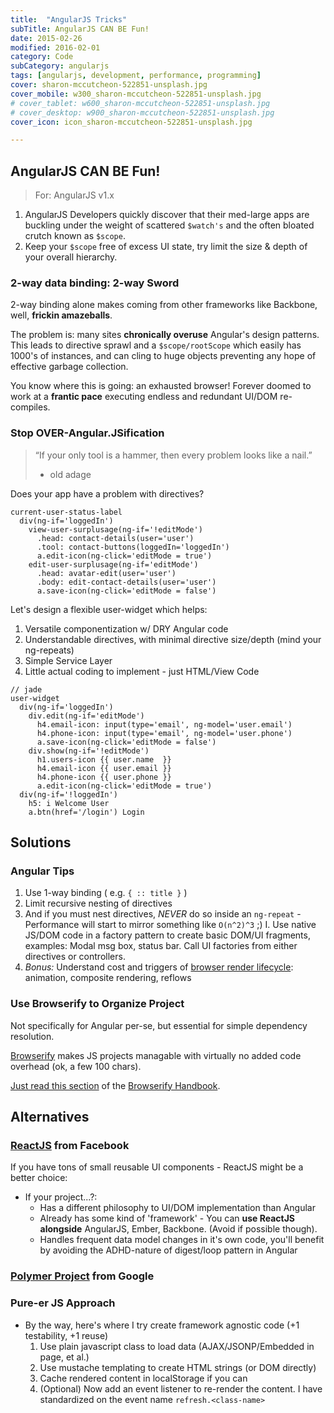 ```yaml
---
title:  "AngularJS Tricks"
subTitle: AngularJS CAN BE Fun!
date: 2015-02-26
modified: 2016-02-01
category: Code
subCategory: angularjs
tags: [angularjs, development, performance, programming]
cover: sharon-mccutcheon-522851-unsplash.jpg
cover_mobile: w300_sharon-mccutcheon-522851-unsplash.jpg
# cover_tablet: w600_sharon-mccutcheon-522851-unsplash.jpg
# cover_desktop: w900_sharon-mccutcheon-522851-unsplash.jpg
cover_icon: icon_sharon-mccutcheon-522851-unsplash.jpg

---
```


## AngularJS CAN BE Fun!

> For: AngularJS v1.x

1.  AngularJS Developers quickly discover that their med-large apps are buckling under the weight of scattered `$watch's` and the often bloated crutch known as `$scope`.
2.  Keep your `$scope` free of excess UI state, try limit the size & depth of your overall hierarchy.

### 2-way data binding: 2-way Sword

2-way binding alone makes coming from other frameworks like Backbone, well, **frickin amazeballs**.

The problem is: many sites **chronically overuse** Angular's design patterns.
This leads to directive sprawl and a `$scope/rootScope` which easily has 1000's of instances, and can cling to huge objects preventing any hope of effective garbage collection.

You know where this is going: an exhausted browser! Forever doomed to work at a **frantic pace** executing endless and redundant UI/DOM re-compiles.

### Stop OVER-Angular.JSification

> “If your only tool is a hammer, then every problem looks like a nail.”
>
> - old adage

Does your app have a problem with directives?

```jade
current-user-status-label
  div(ng-if='loggedIn')
    view-user-surplusage(ng-if='!editMode')
      .head: contact-details(user='user')
      .tool: contact-buttons(loggedIn='loggedIn')
      a.edit-icon(ng-click='editMode = true')
    edit-user-surplusage(ng-if='editMode')
      .head: avatar-edit(user='user')
      .body: edit-contact-details(user='user')
      a.save-icon(ng-click='editMode = false')
```

Let's design a flexible user-widget which helps:

1.  Versatile componentization w/ DRY Angular code
1.  Understandable directives, with minimal directive size/depth (mind your ng-repeats)
1.  Simple Service Layer
1.  Little actual coding to implement - just HTML/View Code

```jade
// jade
user-widget
  div(ng-if='loggedIn')
    div.edit(ng-if='editMode')
      h4.email-icon: input(type='email', ng-model='user.email')
      h4.phone-icon: input(type='email', ng-model='user.phone')
      a.save-icon(ng-click='editMode = false')
    div.show(ng-if='!editMode')
      h1.users-icon {{ user.name  }}
      h4.email-icon {{ user.email }}
      h4.phone-icon {{ user.phone }}
      a.edit-icon(ng-click='editMode = true')
  div(ng-if='!loggedIn')
    h5: i Welcome User
    a.btn(href='/login') Login
```

## Solutions

### Angular Tips

1.  Use 1-way binding ( e.g. `{ :: title }` )
1.  Limit recursive nesting of directives
1.  And if you must nest directives, _NEVER_ do so inside an `ng-repeat` - Performance will start to mirror something like `O(n^2)^3` ;)
    I. Use native JS/DOM code in a factory pattern to create basic DOM/UI fragments, examples: Modal msg box, status bar. Call UI factories from either directives or controllers.
1.  _Bonus:_ Understand cost and triggers of [browser render lifecycle](https://developers.google.com/web/fundamentals/performance/rendering/index?hl=en): animation, composite rendering, reflows

### Use Browserify to Organize Project

Not specifically for Angular per-se, but essential for simple dependency resolution.

[Browserify](https://github.com/substack/browserify-handbook/blob/master/readme.markdown#exports) makes JS projects managable with virtually no added code overhead (ok, a few 100 chars).

[Just read this section](https://github.com/substack/browserify-handbook/blob/master/readme.markdown#exports) of the [Browserify Handbook](https://github.com/substack/browserify-handbook/).

## Alternatives

### [ReactJS](https://facebook.github.io/react/) from Facebook

If you have tons of small reusable UI components - ReactJS might be a better choice:

- If your project...?:
  - Has a different philosophy to UI/DOM implementation than Angular
  - Already has some kind of 'framework' - You can **use ReactJS alongside** AngularJS, Ember, Backbone. (Avoid if possible though).
  - Handles frequent data model changes in it's own code, you'll benefit by avoiding the ADHD-nature of digest/loop pattern in Angular

### [Polymer Project](http://www.Polymer-Project.org/) from Google

### Pure-er JS Approach

- By the way, here's where I try create framework agnostic code (+1 testability, +1 reuse)
  1.  Use plain javascript class to load data (AJAX/JSONP/Embedded in page, et al.)
  1.  Use mustache templating to create HTML strings (or DOM directly)
  1.  Cache rendered content in localStorage if you can
  1.  (Optional) Now add an event listener to re-render the content. I have standardized on the event name `refresh.<class-name>`
